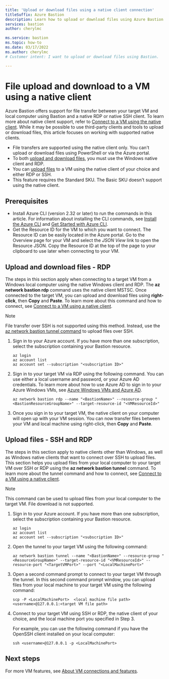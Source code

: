 ```yaml
---
title: 'Upload or download files using a native client connection'
titleSuffix: Azure Bastion
description: Learn how to upload or download files using Azure Bastion and a native client when connected to a VM using Azure Bastion.
services: bastion
author: cherylmc

ms.service: bastion
ms.topic: how-to
ms.date: 03/17/2022
ms.author: cherylmc
# Customer intent: I want to upload or download files using Bastion.

---
```


# File upload and download to a VM using a native client

Azure Bastion offers support for file transfer between your target VM and local computer using Bastion and a native RDP or native SSH client. To learn more about native client support, refer to [Connect to a VM using the native client](connect-native-client-windows.md). While it may be possible to use third-party clients and tools to upload or download files, this article focuses on working with supported native clients.

* File transfers are supported using the native client only. You can't upload or download files using PowerShell or via the Azure portal.
* To both [upload and download files](#rdp), you must use the Windows native client and RDP.
* You can [upload files](#tunnel-command) to a VM using the native client of your choice and either RDP or SSH.
* This feature requires the Standard SKU. The Basic SKU doesn't support using the native client.

## Prerequisites

* Install Azure CLI (version 2.32 or later) to run the commands in this article. For information about installing the CLI commands, see [Install the Azure CLI](/cli/azure/install-azure-cli) and [Get Started with Azure CLI](/cli/azure/get-started-with-azure-cli).
* Get the Resource ID for the VM to which you want to connect. The Resource ID can be easily located in the Azure portal. Go to the Overview page for your VM and select the *JSON View* link to open the Resource JSON. Copy the Resource ID at the top of the page to your clipboard to use later when connecting to your VM.

## <a name="rdp"></a>Upload and download files - RDP

The steps in this section apply when connecting to a target VM from a Windows local computer using the native Windows client and RDP. The **az network bastion rdp** command uses the native client MSTSC. Once connected to the target VM, you can upload and download files using **right-click**, then **Copy** and **Paste**. To learn more about this command and how to connect, see [Connect to a VM using a native client](connect-native-client-windows.md).

> [!NOTE]
> File transfer over SSH is not supported using this method. Instead, use the [az network bastion tunnel command](#tunnel-command) to upload files over SSH.
>

1. Sign in to your Azure account. If you have more than one subscription, select the subscription containing your Bastion resource.

   ```azurecli
   az login
   az account list
   az account set --subscription "<subscription ID>"
   ```

1. Sign in to your target VM via RDP using the following command. You can use either a local username and password, or your Azure AD credentials. To learn more about how to use Azure AD to sign in to your Azure Windows VMs, see [Azure Windows VMs and Azure AD](../active-directory/devices/howto-vm-sign-in-azure-ad-windows.md).

    ```azurecli
    az network bastion rdp --name "<BastionName>" --resource-group "<BastionResourceGroupName>" --target-resource-id "<VMResourceId>"
    ```

1. Once you sign in to your target VM, the native client on your computer will open up with your VM session. You can now transfer files between your VM and local machine using right-click, then **Copy** and **Paste**.

## <a name="tunnel-command"></a>Upload files - SSH and RDP

The steps in this section apply to native clients other than Windows, as well as Windows native clients that want to connect over SSH to upload files.
This section helps you upload files from your local computer to your target VM over SSH or RDP using the **az network bastion tunnel** command. To learn more about the tunnel command and how to connect, see [Connect to a VM using a native client](connect-native-client-windows.md).

> [!NOTE]
> This command can be used to upload files from your local computer to the target VM. File download is not supported.
>

1. Sign in to your Azure account. If you have more than one subscription, select the subscription containing your Bastion resource.

   ```azurecli
   az login
   az account list
   az account set --subscription "<subscription ID>"
   ```

1. Open the tunnel to your target VM using the following command:

    ```azurecli
   az network bastion tunnel --name "<BastionName>" --resource-group "<ResourceGroupName>" --target-resource-id "<VMResourceId>" --resource-port "<TargetVMPort>" --port "<LocalMachinePort>"
    ```

1. Open a second command prompt to connect to your target VM through the tunnel. In this second command prompt window, you can upload files from your local machine to your target VM using the following command:

    ```azurecli
    scp -P <LocalMachinePort>  <local machine file path>  <username>@127.0.0.1:<target VM file path>
    ```

1. Connect to your target VM using SSH or RDP, the native client of your choice, and the local machine port you specified in Step 3.

   For example, you can use the following command if you have the OpenSSH client installed on your local computer:

    ```azurecli
    ssh <username>@127.0.0.1 -p <LocalMachinePort>
    ```

## Next steps

For more VM features, see [About VM connections and features](vm-about.md).

